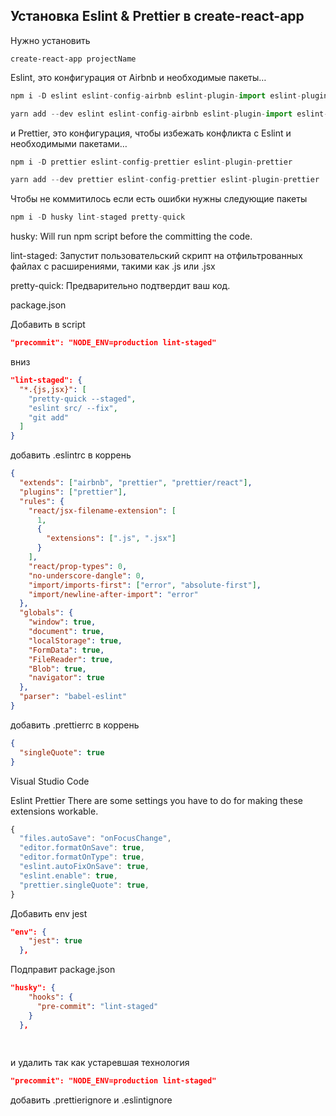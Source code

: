 ## Установка Eslint & Prettier в create-react-app

Нужно установить
```
create-react-app projectName 
```

Eslint, это конфигурация от Airbnb и необходимые пакеты…
```javascript
npm i -D eslint eslint-config-airbnb eslint-plugin-import eslint-plugin-jsx-a11y eslint-plugin-react

yarn add --dev eslint eslint-config-airbnb eslint-plugin-import eslint-plugin-jsx-a11y eslint-plugin-react

```
и
Prettier, это конфигурация, чтобы избежать конфликта с Eslint и необходимыми пакетами…
```javascript
npm i -D prettier eslint-config-prettier eslint-plugin-prettier

yarn add --dev prettier eslint-config-prettier eslint-plugin-prettier
```

Чтобы не коммитилось если есть ошибки нужны следующие пакеты
```javascript
npm i -D husky lint-staged pretty-quick
```

husky: Will run npm script before the committing the code.

lint-staged: Запустит пользовательский скрипт на отфильтрованных файлах с расширениями, такими как .js или .jsx

pretty-quick: Предварительно подтвердит ваш код.

package.json

Добавить в script 
```json
"precommit": "NODE_ENV=production lint-staged"
```

вниз 

```json
"lint-staged": {
  "*.{js,jsx}": [
    "pretty-quick --staged",
    "eslint src/ --fix",
    "git add"
  ]
}
```

добавить .eslintrc в коррень
```json
{
  "extends": ["airbnb", "prettier", "prettier/react"],
  "plugins": ["prettier"],
  "rules": {
    "react/jsx-filename-extension": [
      1,
      {
        "extensions": [".js", ".jsx"]
      }
    ],
    "react/prop-types": 0,
    "no-underscore-dangle": 0,
    "import/imports-first": ["error", "absolute-first"],
    "import/newline-after-import": "error"
  },
  "globals": {
    "window": true,
    "document": true,
    "localStorage": true,
    "FormData": true,
    "FileReader": true,
    "Blob": true,
    "navigator": true
  },
  "parser": "babel-eslint"
}
```

добавить .prettierrc в коррень

```json
{
  "singleQuote": true
}
```

Visual Studio Code

Eslint
Prettier
There are some settings you have to do for making these extensions workable.

```javascript
{
  "files.autoSave": "onFocusChange",
  "editor.formatOnSave": true,
  "editor.formatOnType": true,
  "eslint.autoFixOnSave": true,
  "eslint.enable": true,
  "prettier.singleQuote": true,
}
```

Добавить env jest
```json
"env": {
    "jest": true
  },
```

Подправит package.json
```json
"husky": {
    "hooks": {
      "pre-commit": "lint-staged"
    }
  },
  
  
```
и удалить так как устаревшая технология
```json
"precommit": "NODE_ENV=production lint-staged"
```

добавить .prettierignore и .eslintignore
